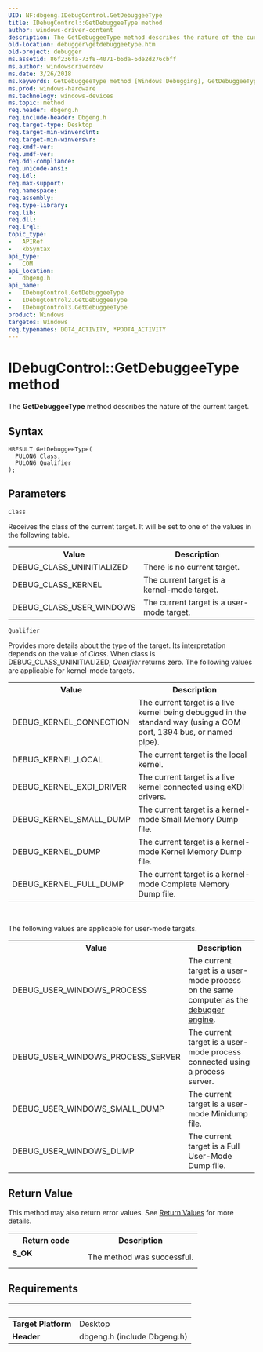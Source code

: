 ```yaml
---
UID: NF:dbgeng.IDebugControl.GetDebuggeeType
title: IDebugControl::GetDebuggeeType method
author: windows-driver-content
description: The GetDebuggeeType method describes the nature of the current target.
old-location: debugger\getdebuggeetype.htm
old-project: debugger
ms.assetid: 86f236fa-73f8-4071-b6da-6de2d276cbff
ms.author: windowsdriverdev
ms.date: 3/26/2018
ms.keywords: GetDebuggeeType method [Windows Debugging], GetDebuggeeType method [Windows Debugging], IDebugControl interface, GetDebuggeeType method [Windows Debugging], IDebugControl2 interface, GetDebuggeeType method [Windows Debugging], IDebugControl3 interface, GetDebuggeeType,IDebugControl.GetDebuggeeType, IDebugControl, IDebugControl interface [Windows Debugging], GetDebuggeeType method, IDebugControl2 interface [Windows Debugging], GetDebuggeeType method, IDebugControl2::GetDebuggeeType, IDebugControl3 interface [Windows Debugging], GetDebuggeeType method, IDebugControl3::GetDebuggeeType, IDebugControl::GetDebuggeeType, IDebugControl_4179686c-b047-41f5-98cc-28f2c6bd852d.xml, dbgeng/IDebugControl2::GetDebuggeeType, dbgeng/IDebugControl3::GetDebuggeeType, dbgeng/IDebugControl::GetDebuggeeType, debugger.getdebuggeetype
ms.prod: windows-hardware
ms.technology: windows-devices
ms.topic: method
req.header: dbgeng.h
req.include-header: Dbgeng.h
req.target-type: Desktop
req.target-min-winverclnt: 
req.target-min-winversvr: 
req.kmdf-ver: 
req.umdf-ver: 
req.ddi-compliance: 
req.unicode-ansi: 
req.idl: 
req.max-support: 
req.namespace: 
req.assembly: 
req.type-library: 
req.lib: 
req.dll: 
req.irql: 
topic_type:
-	APIRef
-	kbSyntax
api_type:
-	COM
api_location:
-	dbgeng.h
api_name:
-	IDebugControl.GetDebuggeeType
-	IDebugControl2.GetDebuggeeType
-	IDebugControl3.GetDebuggeeType
product: Windows
targetos: Windows
req.typenames: DOT4_ACTIVITY, *PDOT4_ACTIVITY
---
```



# IDebugControl::GetDebuggeeType method
The <b>GetDebuggeeType</b> method describes the nature of the current target.

## Syntax

```
HRESULT GetDebuggeeType(
  PULONG Class,
  PULONG Qualifier
);
```

## Parameters

`Class`

Receives the class of the current target.  It will be set to one of the values in the following table.

<table>
<tr>
<th>Value</th>
<th>Description</th>
</tr>
<tr>
<td>
DEBUG_CLASS_UNINITIALIZED

</td>
<td>
There is no current target.

</td>
</tr>
<tr>
<td>
DEBUG_CLASS_KERNEL

</td>
<td>
The current target is a kernel-mode target.

</td>
</tr>
<tr>
<td>
DEBUG_CLASS_USER_WINDOWS

</td>
<td>
The current target is a user-mode target.

</td>
</tr>
</table>

`Qualifier`

Provides more details about the type of the target.  Its interpretation depends on the value of <i>Class</i>.  When class is DEBUG_CLASS_UNINITIALIZED, <i>Qualifier</i> returns zero.  The following values are applicable for kernel-mode targets.

<table>
<tr>
<th>Value</th>
<th>Description</th>
</tr>
<tr>
<td>
DEBUG_KERNEL_CONNECTION

</td>
<td>
The current target is a live kernel being debugged in the standard way (using a COM port, 1394 bus, or named pipe).

</td>
</tr>
<tr>
<td>
DEBUG_KERNEL_LOCAL

</td>
<td>
The current target is the local kernel.

</td>
</tr>
<tr>
<td>
DEBUG_KERNEL_EXDI_DRIVER

</td>
<td>
The current target is a live kernel connected using eXDI drivers.

</td>
</tr>
<tr>
<td>
DEBUG_KERNEL_SMALL_DUMP

</td>
<td>
The current target is a kernel-mode Small Memory Dump file.

</td>
</tr>
<tr>
<td>
DEBUG_KERNEL_DUMP

</td>
<td>
The current target is a kernel-mode Kernel Memory Dump file.

</td>
</tr>
<tr>
<td>
DEBUG_KERNEL_FULL_DUMP

</td>
<td>
The current target is a kernel-mode Complete Memory Dump file.

</td>
</tr>
</table>
 

The following values are applicable for user-mode targets.

<table>
<tr>
<th>Value</th>
<th>Description</th>
</tr>
<tr>
<td>
DEBUG_USER_WINDOWS_PROCESS

</td>
<td>
The current target is a user-mode process on the same computer as the <a href="https://msdn.microsoft.com/fa52a1f0-9397-48a5-acbd-ce5347c0baef">debugger engine</a>.

</td>
</tr>
<tr>
<td>
DEBUG_USER_WINDOWS_PROCESS_SERVER

</td>
<td>
The current target is a user-mode process connected using a process server.

</td>
</tr>
<tr>
<td>
DEBUG_USER_WINDOWS_SMALL_DUMP

</td>
<td>
The current target is a user-mode Minidump file.

</td>
</tr>
<tr>
<td>
DEBUG_USER_WINDOWS_DUMP

</td>
<td>
The current target is a Full User-Mode Dump file.

</td>
</tr>
</table>


## Return Value

This method may also return error values.  See <a href="https://msdn.microsoft.com/713f3ee2-2f5b-415e-9908-90f5ae428b43">Return Values</a> for more details.

<table>
<tr>
<th>Return code</th>
<th>Description</th>
</tr>
<tr>
<td width="40%">
<dl>
<dt><b>S_OK</b></dt>
</dl>
</td>
<td width="60%">
The method was successful.

</td>
</tr>
</table>


## Requirements
| &nbsp; | &nbsp; |
| ---- |:---- |
| **Target Platform** | Desktop |
| **Header** | dbgeng.h (include Dbgeng.h) |